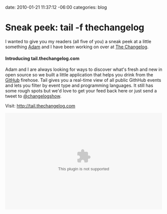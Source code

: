 date: 2010-01-21 11:37:12 -06:00
categories: blog

# Sneak peek: tail -f thechangelog
I wanted to give you my readers (all five of you) a sneak peek at a little something <a href="http://twitter.com/adamstac">Adam</a> and I have been working on over at <a href="http://thechangelog.com">The Changelog</a>.
<!--more-->
<h4>Introducing tail.thechangelog.com</h4>

Adam and I are always looking for ways to discover what's fresh and new in open source so we built a little application that helps you drink from the <a href="http://github.com">GitHub</a> firehose. Tail gives you a real-time view of all public GithHub events and lets you filter by event type and programming languages. It still has some rough spots but we'd love to get your feed back here or just send a tweet to <a href="http://twitter.com/changelogshow">@changelogshow</a>.

Visit: <a href="http://tail.thechangelog.com">http://tail.thechangelog.com</a>

<object classid='clsid:d27cdb6e-ae6d-11cf-96b8-444553540000' codebase='http://download.macromedia.com/pub/shockwave/cabs/flash/swflash.cab#version=9,0,115,0' width='500' height='308'><param name='movie' value='http://screenr.com/Content/assets/screenr_1116090935.swf' /><param name='flashvars' value='i=41065' /><param name='allowFullScreen' value='true' /><embed src='http://screenr.com/Content/assets/screenr_1116090935.swf' flashvars='i=41065' allowFullScreen='true' width='500' height='308' pluginspage='http://www.macromedia.com/go/getflashplayer'></embed></object>
